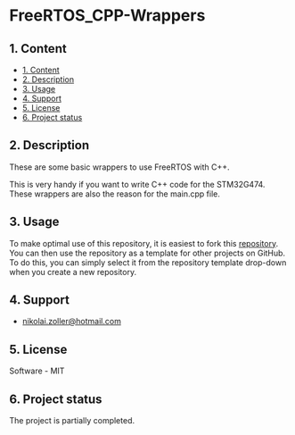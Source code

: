 # FreeRTOS_CPP-Wrappers <!-- omit from toc -->

## 1. Content
- [1. Content](#1-content)
- [2. Description](#2-description)
- [3. Usage](#3-usage)
- [4. Support](#4-support)
- [5. License](#5-license)
- [6. Project status](#6-project-status)

## 2. Description
These are some basic wrappers to use FreeRTOS with C++.

This is very handy if you want to write C++ code for the STM32G474. These wrappers are also the reason for the main.cpp file.

## 3. Usage
To make optimal use of this repository, it is easiest to fork this [repository](https://github.com/nikolai2111/STM32G474_FreeRTOS_Template). You can then use the repository as a template for other projects on GitHub. To do this, you can simply select it from the repository template drop-down when you create a new repository.

## 4. Support
- [nikolai.zoller@hotmail.com](mailto:nikolai.zoller@hotmail.com)

## 5. License
Software - MIT

## 6. Project status
The project is partially completed.